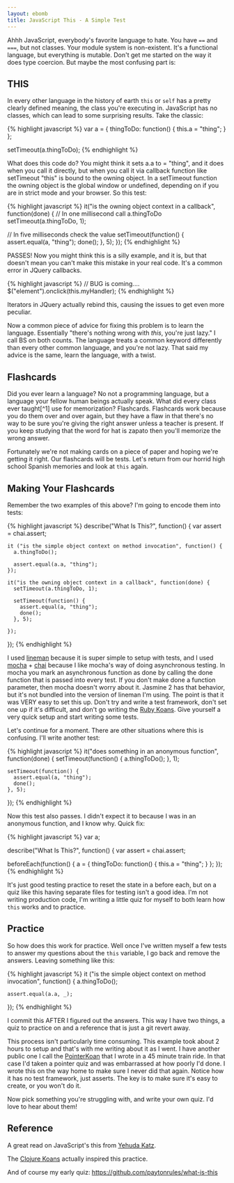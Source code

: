 ```yaml
---
layout: ebomb
title: JavaScript This - A Simple Test
---
```


Ahhh JavaScript, everybody's favorite language to hate. You have `==` and `===`, but not classes. Your module system is non-existent. It's a functional language, but everything is mutable. Don't get me started on the way it does type coercion. But maybe the most confusing part is:

## THIS ##

In every other language in the history of earth `this` or `self` has a pretty clearly defined meaning, the class you're executing in. JavaScript has no classes, which can lead to some surprising results. Take the classic:

{% highlight javascript %}
var a = {
  thingToDo: function() {
    this.a = "thing";
  }
};

setTimeout(a.thingToDo);
{% endhighlight %}

What does this code do? You might think it sets a.a to = "thing", and it does when you call it directly, but when you call it via callback function like setTimeout "this" is bound to the owning object. In a setTimeout function the owning object is the global window or undefined, depending on if you are in strict mode and your browser. So this test:

{% highlight javascript %}
it("is the owning object context in a callback", function(done) {
  // In one millisecond call a.thingToDo
  setTimeout(a.thingToDo, 1);

  // In five milliseconds check the value
  setTimeout(function() {
    assert.equal(a, "thing");
    done();
  }, 5);
});
{% endhighlight %}

PASSES! Now you might think this is a silly example, and it is, but that doesn't mean you can't make this mistake in your real code. It's a common error in JQuery callbacks.

{% highlight javascript %}
// BUG is coming....
$("element").onclick(this.myHandler);
{% endhighlight %}

Iterators in JQuery actually rebind this, causing the issues to get even more peculiar.

Now a common piece of advice for fixing this problem is to learn the language. Essentially "there's nothing wrong with _this_, you're just lazy." I call BS on both counts. The language treats a common keyword differently than every other common language, and you're not lazy. That said my advice is the same, learn the language, with a twist.

## Flashcards ##

Did you ever learn a language? No not a programming language, but a language your fellow human beings actually speak. What did every class ever taught[^1] use for memorization? Flashcards. Flashcards work because you do them over and over again, but they have a flaw in that there's no way to be sure you're giving the right answer unless a teacher is present. If you keep studying that the word for hat is zapato then you'll memorize the wrong answer.

Fortunately we're not making cards on a piece of paper and hoping we're getting it right. Our flashcards will be tests. Let's return from our horrid high school Spanish memories and look at `this` again.

## Making Your Flashcards ##

Remember the two examples of this above? I'm going to encode them into tests:

{% highlight javascript %}
  describe("What Is This?", function() {
    var assert = chai.assert;

    it ("is the simple object context on method invocation", function() {
      a.thingToDo();

      assert.equal(a.a, "thing");
    });

    it("is the owning object context in a callback", function(done) {
      setTimeout(a.thingToDo, 1);

      setTimeout(function() {
        assert.equal(a, "thing");
        done();
      }, 5);

    });
  });
{% endhighlight %}

I used [lineman](http://linemanjs.com/) because it is super simple to setup with tests, and I used [mocha](http://mochajs.org/) + [chai](http://chaijs.com/api/assert/) because I like mocha's way of doing asynchronous testing. In mocha you mark an asynchronous function as done by calling the done function that is passed into every test. If you don't make done a function parameter, then mocha doesn't worry about it. Jasmine 2 has that behavior, but it's not bundled into the version of lineman I'm using. The point is that it was VERY easy to set this up. Don't try and write a test framework, don't set one up if it's difficult, and don't go writing the [Ruby Koans](http://rubykoans.com/).  Give yourself a very quick setup and start writing some tests.

Let's continue for a moment. There are other situations where this is confusing. I'll write another test:

{% highlight javascript %}
  it("does something in an anonymous function", function(done) {
    setTimeout(function() {
      a.thingToDo();
    }, 1);

    setTimeout(function() {
      assert.equal(a, "thing");
      done();
    }, 5);
  });
{% endhighlight %}

Now this test also passes. I didn't expect it to because I was in an anonymous function, and I know why. Quick fix:

{% highlight javascript %}
var a;

describe("What Is This?", function() {
  var assert = chai.assert;

  beforeEach(function() {
    a = {
      thingToDo: function() {
        this.a = "thing";
      }
    };
  });
{% endhighlight %}

It's just good testing practice to reset the state in a before each, but on a quiz like this having separate files for testing isn't a good idea.  I'm not writing production code, I'm writing a little quiz for myself to both learn how `this` works and to practice.

## Practice ##

So how does this work for practice. Well once I've written myself a few tests to answer my questions about the  `this` variable, I go back and remove the answers. Leaving something like this:

{% highlight javascript %}
  it ("is the simple object context on method invocation", function() {
    a.thingToDo();

    assert.equal(a.a, _);
  });
{% endhighlight %}

I commit this AFTER I figured out the answers. This way I have two things, a quiz to practice on and a reference that is just a git revert away.

This process isn't particularly time consuming. This example took about 2 hours to setup and that's with me writing about it as I went. I have another public one I call the [PointerKoan](https://github.com/paytonrules/PointerKoan) that I wrote in a 45 minute train ride. In that case I'd taken a pointer quiz and was embarrassed at how poorly I'd done. I wrote this on the way home to make sure I never did that again. Notice how it has no test framework, just asserts. The key is to make sure it's easy to create, or you won't do it.

Now pick something you're struggling with, and write your own quiz. I'd love to hear about them!

##  Reference ##

A great read on JavaScript's this from [Yehuda Katz](http://yehudakatz.com/2011/08/11/understanding-javascript-function-invocation-and-this/).

The [Clojure Koans](www.clojurekoans.com) actually inspired this practice.

And of course my early quiz: https://github.com/paytonrules/what-is-this
